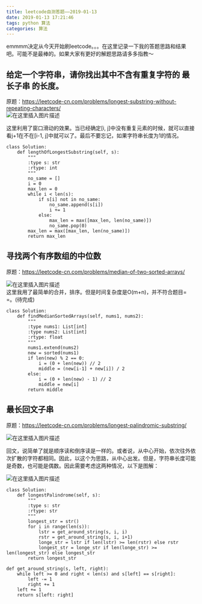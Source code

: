 ```yaml
---
title: leetcode自测答题——2019-01-13
date: 2019-01-13 17:21:46
tags: python 算法
categories: 算法
---
```


<!--more-->

emmmm决定从今天开始刷leetcode。。。在这里记录一下我的答题思路和结果吧。可能不是最棒的。如果大家有更好的解题思路请多多指教～

## 给定一个字符串，请你找出其中不含有重复字符的 最长子串 的长度。

原题：<https://leetcode-cn.com/problems/longest-substring-without-repeating-characters/>  
![在这里插入图片描述](https://img-blog.csdnimg.cn/20190113172119403.png?x-oss-process=image/watermark,type_ZmFuZ3poZW5naGVpdGk,shadow_10,text_aHR0cHM6Ly9ibG9nLmNzZG4ubmV0L3dlaXhpbl80MDE1NjQ4Nw==,size_16,color_FFFFFF,t_70)

这里利用了窗口滑动的效果。当已经确定\[i, j\]中没有重复元素的时候，就可以直接看j+1在不在\[i-1, j\]中就可以了。最后不要忘记，如果字符串长度为1的情况。

```python3
class Solution:
    def lengthOfLongestSubstring(self, s):
        """
        :type s: str
        :rtype: int
        """
        no_same = []
        i = 0
        max_len = 0
        while i < len(s):
            if s[i] not in no_same:
                no_same.append(s[i])
                i += 1
            else:
                max_len = max([max_len, len(no_same)])
                no_same.pop(0)
        max_len = max([max_len, len(no_same)])
        return max_len
```

## 寻找两个有序数组的中位数

原题：<https://leetcode-cn.com/problems/median-of-two-sorted-arrays/>

![在这里插入图片描述](https://img-blog.csdnimg.cn/20190113172104682.png?x-oss-process=image/watermark,type_ZmFuZ3poZW5naGVpdGk,shadow_10,text_aHR0cHM6Ly9ibG9nLmNzZG4ubmV0L3dlaXhpbl80MDE1NjQ4Nw==,size_16,color_FFFFFF,t_70)  
这里我用了最简单的合并，排序。但是时间复杂度是O\(m+n\)，并不符合题目= =。\(待完成\)

```python3
class Solution:
    def findMedianSortedArrays(self, nums1, nums2):
        """
        :type nums1: List[int]
        :type nums2: List[int]
        :rtype: float
        """
        nums1.extend(nums2)
        new = sorted(nums1)
        if len(new) % 2 == 0:
            i = (0 + len(new)) // 2
            middle = (new[i-1] + new[i]) / 2
        else:
            i = (0 + len(new) - 1) // 2
            middle = new[i]
        return middle
```

## 最长回文子串

原题：<https://leetcode-cn.com/problems/longest-palindromic-substring/>

![在这里插入图片描述](https://img-blog.csdnimg.cn/20190113172053140.png?x-oss-process=image/watermark,type_ZmFuZ3poZW5naGVpdGk,shadow_10,text_aHR0cHM6Ly9ibG9nLmNzZG4ubmV0L3dlaXhpbl80MDE1NjQ4Nw==,size_16,color_FFFFFF,t_70)

回文，说简单了就是顺序读和倒序读是一样的。或者说，从中心开始，依次往外依次扩散的字符都相同。因此，以这个为思路，从中心出发。但是，字符串长度可能是奇数，也可能是偶数。因此需要考虑这两种情况，以下是图解：

![在这里插入图片描述](https://img-blog.csdnimg.cn/20190113172025844.png?x-oss-process=image/watermark,type_ZmFuZ3poZW5naGVpdGk,shadow_10,text_aHR0cHM6Ly9ibG9nLmNzZG4ubmV0L3dlaXhpbl80MDE1NjQ4Nw==,size_16,color_FFFFFF,t_70)

```python3
class Solution:
    def longestPalindrome(self, s):
        """
        :type s: str
        :rtype: str
        """
        longest_str = str()
        for i in range(len(s)):
            lstr = get_around_string(s, i, i)
            rstr = get_around_string(s, i, i+1)
            longe_str = lstr if len(lstr) >= len(rstr) else rstr
            longest_str = longe_str if len(longe_str) >= len(longest_str) else longest_str
        return longest_str

def get_around_string(s, left, right):
    while left >= 0 and right < len(s) and s[left] == s[right]:
        left -= 1
        right += 1
    left += 1
    return s[left: right]
```